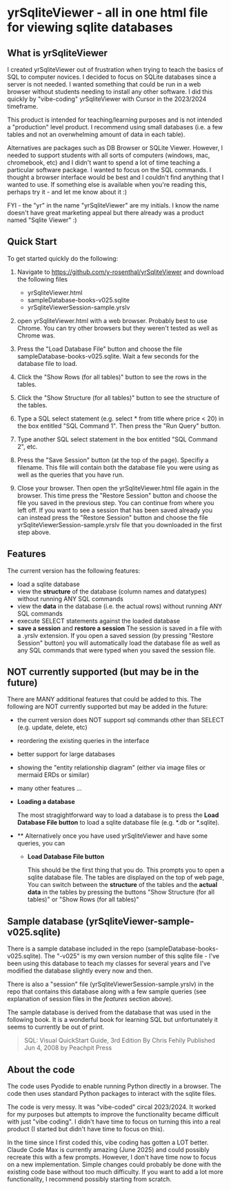 # yrSqliteViewer - all in one html file for viewing sqlite databases


## What is yrSqliteViewer

I created yrSqliteViewer out of frustration when trying to teach the basics of SQL to computer novices. 
I decided to focus on SQLite databases since a server is not needed. 
I wanted something that could be run in a web browser without students needing to install any other software.
I did this quickly by "vibe-coding" yrSqliteViewer with Cursor in the 2023/2024 timeframe. 

This product is intended for teaching/learning purposes and is not intended a "production" level product.
I recommend using small databases (i.e. a few tables and not an overwhelming amount of data in each table).

Alternatives are packages such as DB Browser or SQLite Viewer. However, I needed to support students 
with all sorts of computers (windows, mac, chromebook, etc) and I didn't want to spend a lot of time 
teaching a particular software package. I wanted to focus on the SQL commands. I thought a browser
interface would be best and I couldn't find anything that I wanted to use. If something else is
available when you're reading this, perhaps try it - and let me know about it :)

FYI - the "yr" in the name "yrSqliteViewer" are my initials. I know the name doesn't have great marketing
appeal but there already was a product named "Sqlite Viewer" :)


## Quick Start

To get started quickly do the following:

1. Navigate to https://github.com/y-rosenthal/yrSqliteViewer and download the following files   
   * yrSqliteViewer.html
   * sampleDatabase-books-v025.sqlite
   * yrSqliteViewerSession-sample.yrslv

2. open yrSqliteViewer.html with a web browser. 
   Probably best to use Chrome. You can try other browsers but they weren't tested as well as Chrome was.

3. Press the "Load Database File" button and choose the file sampleDatabase-books-v025.sqlite.
   Wait a few seconds for the database file to load.
 
4. Click the "Show Rows (for all tables)" button to see the rows in the tables.

5. Click the "Show Structure (for all tables)" button to see the structure of the tables.
 
6. Type a SQL select statement (e.g. select * from title where price < 20)  in the box entitled "SQL Command 1". 
   Then press the "Run Query" button.
 
7. Type another SQL select statement in the box entitled "SQL Command 2", etc.
 
8. Press the "Save Session" button (at the top of the page). Specifiy a filename. This file will contain
   both the database file you were using as well as the queries that you have run.
 
9. Close your browser. Then open the yrSqliteViewer.html file again in the browser. This time 
   press the "Restore Session" button and choose the file you saved in the previous step. 
   You can continue from where you left off. If you want to see a session that has been saved already
   you can instead press the "Restore Session" button and choose the file yrSqliteViewerSession-sample.yrslv 
   file that you downloaded in the first step above.

## Features

The current version has the following features:

- load a sqlite database
- view the **structure** of the database (column names and datatypes) without running ANY SQL commands
- view the **data** in the database (i.e. the actual rows) without running ANY SQL commands
- execute SELECT statements against the loaded database
- **save a session** and **restore a session**
  The session is saved in a file with a .yrslv extension.
  If you open a saved session (by pressing "Restore Session" button) you will automatically load the database file
  as well as any SQL commands that were typed when you saved the session file.

## NOT currently supported (but may be in the future)

There are MANY additional features that could be added to this. The following are NOT currently
supported but may be added in the future:

- the current version does NOT support sql commands other than SELECT (e.g. update, delete, etc)
- reordering the existing queries in the interface
- better support for large databases
- showing the "entity relationship diagram" (either via image files or mermaid ERDs or similar)
- many other features ...

- **Loading a database**

  The most stragightforward way to load a database is to press
  the **Load Database File button** to load a sqlite database file (e.g. *.db or *.sqlite).

- **
  Alternatively once you have used yrSqliteViewer and have some queries, you can 

  * **Load Database File button**

    This should be the first thing that you do. 
    This prompts you to open a sqlite database file. The tables are displayed on the top of web page,
    You can switch between the **structure** of the tables and the **actual data** in the tables
    by pressing the buttons "Show Structure (for all tables)" or "Show Rows (for all tables)"

## Sample database (yrSqliteViewer-sample-v025.sqlite)

There is a sample database included in the repo (sampleDatabase-books-v025.sqlite). 
The "-v025" is my own version number of this sqlite file - I've been using this database to teach my classes
for several years and I've modified the database slightly every now and then. 

There is also a "session" file (yrSqliteViewerSession-sample.yrslv) in the repo that contains this 
database along with a few sample queries (see explanation of session files in the *features* section above).

The sample database is derived from the database that was used in the following book. 
It is a wonderful book for learning SQL but unfortunately it seems to currently be out of print.

> SQL: Visual QuickStart Guide, 3rd Edition
> By Chris Fehily
> Published Jun 4, 2008 by Peachpit Press


## About the code

The code uses Pyodide to enable running Python directly in a browser.
The code then uses standard Python packages to interact with the sqlite files. 

The code is very messy. It was "vibe-coded" circal 2023/2024. It worked for my purposes but 
attempts to improve the functionality became difficult with just "vibe coding".
I didn't have time to focus on turning this into a real product (I started but didn't have time
to focus on this). 

In the time since I first coded this, vibe coding has gotten a LOT better. Claude Code Max is currently 
amazing (June 2025) and could possibly recreate this with a few prompts. However, I don't have time 
now to focus on a new implementation. Simple changes could probably be done with the existing code base
without too much difficulty. If you want to add a lot more functionality, I recommend possibly starting from scratch. 
